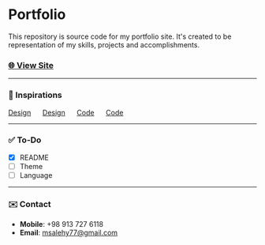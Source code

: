 # Portfolio

This repository is source code for my portfolio site. It's created to be representation of my skills, projects and accomplishments.

### [🌐 View Site](https://mohammad-salehi.vercel.app/)

---

### 🙏 Inspirations

[Design](https://dribbble.com/shots/14013010-Folio-Designer-Portfolio-Kit-Animation)
&nbsp;&nbsp;&nbsp;&nbsp;
[Design](https://dribbble.com/shots/422424-Skills-Dark)
&nbsp;&nbsp;&nbsp;&nbsp;
[Code](https://codepen.io/sergiopedercini/pen/jmKdbj)
&nbsp;&nbsp;&nbsp;&nbsp;
[Code](https://dev.to/joeattardi/let-s-make-a-css-cube-1fed)

---

### ✅ To-Do

- [x] README
- [ ] Theme
- [ ] Language

---

### ✉️ Contact

- **Mobile**: +98 913 727 6118
- **Email**: msalehy77@gmail.com
